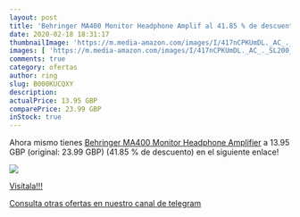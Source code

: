 ```yaml
---
layout: post
title: 'Behringer MA400 Monitor Headphone Amplif al 41.85 % de descuento'
date: 2020-02-18 18:31:17
thumbnailImage: 'https://m.media-amazon.com/images/I/417nCPKUmDL._AC_._SL200_.jpg'
images: [ 'https://m.media-amazon.com/images/I/417nCPKUmDL._AC_._SL200_.jpg' ]
comments: true
category: ofertas
author: ring
slug: B000KUCQXY
description:
actualPrice: 13.95 GBP
comparePrice: 23.99 GBP
inStock: true
---
```


Ahora mismo tienes [Behringer MA400 Monitor Headphone Amplifier](https://www.amazon.com/dp/B000KUCQXY/?tag=redken08-20) a 13.95 GBP (original: 23.99 GBP) (41.85 %  de descuento) en el siguiente enlace!

[![](https://m.media-amazon.com/images/I/417nCPKUmDL._AC_._SL200_.jpg)](https://www.amazon.com/dp/B000KUCQXY/?tag=redken08-20)

[Visítala!!!](https://www.amazon.com/dp/B000KUCQXY/?tag=redken08-20)

[Consulta otras ofertas en nuestro canal de telegram](https://t.me/s/ofertas25)
